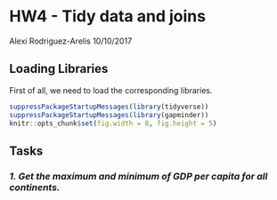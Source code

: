 HW4 - Tidy data and joins
================
Alexi Rodriguez-Arelis
10/10/2017

Loading Libraries
-----------------

First of all, we need to load the corresponding libraries.

``` r
suppressPackageStartupMessages(library(tidyverse))
suppressPackageStartupMessages(library(gapminder))
knitr::opts_chunk$set(fig.width = 8, fig.height = 5)
```

Tasks
-----

### *1. Get the maximum and minimum of GDP per capita for all continents.*
